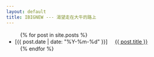 ```yaml
---
layout: default
title: IBIGNEW --- 渴望走在大牛的路上
---
```


<ul>
　{% for post in site.posts %}
　　<li>[{{ post.date | date: "%Y-%m-%d" }}] &nbsp; &nbsp; <a href="{{ post.url }}">{{ post.title }}</a></li>
　{% endfor %}
</ul>
